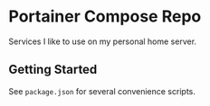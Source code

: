 # Portainer Compose Repo

Services I like to use on my personal home server.

## Getting Started

See `package.json` for several convenience scripts.
